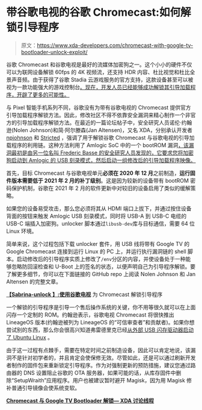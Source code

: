 # 带谷歌电视的谷歌 Chromecast:如何解锁引导程序

> 原文：<https://www.xda-developers.com/chromecast-with-google-tv-bootloader-unlock-exploit/>

谷歌 Chromecast 和谷歌电视是最好的流媒体加密狗之一。这个小小的硬件不仅可以为联网设备解锁 60fps 的 4K 视频流，还支持 HDR 内容、杜比视觉和杜比全景声音频。由于获得了谷歌 Stadia 云游戏服务的官方支持，这款设备甚至可以被视为一款功能强大的游戏控制台[。现在，开发人员已经能够成功解锁其引导加载程序，开辟了更多的可能性。](https://www.xda-developers.com/google-stadia-coming-to-android-tv/)

与 Pixel 智能手机系列不同，谷歌没有为带有谷歌电视的 Chromecast 提供官方引导加载程序解锁方法。因此，修改社区不得不依靠安全漏洞来精心制作一个非官方的引导加载程序解锁方法。在最近的一篇论坛帖子中，安全研究人员诺伦·约翰逊(Nolen Johnson)和简·阿尔滕森(Jan Altensen)，又名 XDA，分别承认开发者 [npjohnson](https://forum.xda-developers.com/m/npjohnson.5848265/) 和 [Stricted](https://forum.xda-developers.com/m/stricted.8184192/) ，强调了用于解锁谷歌 Chromecast 与谷歌电视的引导加载程序的利用链。这种方法利用了 Amlogic SoC 中的一个 bootROM 漏洞[，该漏洞最初是由另一位名叫 Frederic Basse 的安全研究人员发现的，它要求您将加密狗启动到 Amlogic 的 USB 刻录模式，然后启动一组修改后的引导加载程序映像。](https://fredericb.info/2021/02/amlogic-usbdl-unsigned-code-loader-for-amlogic-bootrom.html)

首先，目标 Chromecast 与谷歌电视单元**必须在 2020 年 12 月**之前制造，**运行固件版本需要低于 2021 年 2 月的补丁级别**。这是因为较新的设备带有 bootROM 密码保护机制，谷歌在 2021 年 2 月的软件更新中对较旧的设备启用了类似的缓解策略。

如果您的设备易受攻击，那么您必须将其从 HDMI 端口上拔下，并通过按住设备背面的按钮来触发 Amlogic USB 刻录模式，同时将 USB-A 到 USB-C 电缆的 USB-C 端插入加密狗。unlocker 脚本通过`libusb-dev`库与目标通信，需要 64 位 Linux 环境。

简单来说，这个过程包括下载 unlocker 套件，用 USB 线将带有 Google TV 的 Google Chromecast 连接到运行 Linux 的 PC 上，并运行执行漏洞链的 shell 脚本。启动修改后的引导程序实质上修改了`/env`分区的内容，并使设备处于一种能够忽略防回滚检查和 U-Boot 上的签名的状态，以便声明自己为引导程序解锁。要了解更多细节，你可以在下面链接的 GitHub repo 上阅读 Nolen Johnson 和 Jan Altensen 的完整文章。

**[【Sabrina-unlock 】:使用谷歌电视](https://github.com/npjohnson/sabrina-unlock)** 为 Chromecast 解锁引导程序

一个解锁的引导程序是引导一个售后操作系统的关键，你不用等很久就可以在上面闪存一个定制的 ROM。约翰逊表示，谷歌电视 Chromecast 将很快推出 LineageOS 版本(约翰逊被列为 LineageOS 的“可信审查者”和贡献者)。如果你想尝试别的东西，那么你会很高兴知道弗雷德里克已经[从外部 USB 闪存驱动器启动了 Ubuntu Linux](https://github.com/frederic/sabrina-custom-os) 。

由于这一过程有点棘手，需要在特定时间之前制造设备，因此可以肯定地说，该漏洞不是针对初学者的，并且肯定会使保修无效。尽管如此，还是可以通过刷新开发者制作的固件包来重新锁定引导程序。作为对强制更新的预防措施，建议您通过路由器的 DNS 设置阻止谷歌的 OTA 服务器，如果可能的话，从库存固件中删除“SetupWraith”应用程序。用户也被建议暂时避开 Magisk，因为用 Magisk 修补普通引导镜像会使系统变软。

**[Chromecast 与 Google TV Bootloader 解锁— XDA 讨论线程](https://forum.xda-developers.com/t/4312807/)**